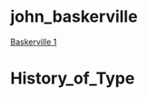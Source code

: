 # john_baskerville

[Baskerville 1](https://hannahhaslem.github.io/john_baskerville/baskerville1.html)

# History_of_Type
